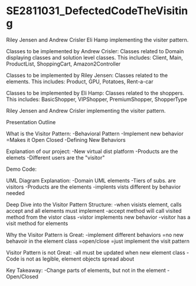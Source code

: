 # SE2811031_DefectedCodeTheVisiting
Riley Jensen and Andrew Crisler Eli Hamp implementing the visiter pattern.

Classes to be implemented by Andrew Crisler:
Classes related to Domain displaying classes and solution level classes. This includes: Client, Main, ProductList, ShoppingCart, Amazon2Controller

Classes to be implemented by Riley Jensen:
Classes related to the elements. This includes: Product, GPU, Potatoes, Rent-a-car


Classes to be implemented by Eli Hamp:
Classes related to the shoppers. This includes: BasicShopper, VIPShopper, PremiumShopper, ShopperType


Riley Jensen and Andrew Crisler implementing the visiter pattern.

Presentation Outline

What is the Visitor Pattern: -Behavioral Pattern -Implement new behavior =Makes it Open Closed -Defining New Behaviors

Explanation of our project: -New virtual dist platform -Products are the elemets -Different users are the "visitor"

Demo Code:

UML Diagram Explanation: -Domain UML elements -Tiers of subs. are visitors -Products are the elements -implents vists different by behavior needed

Deep Dive into the Visitor Pattern Structure: -when visists element, calls accept and all elements must implement -accept method will call visited method from the vistor class -vistor implements new behavior -visitor has a visit method for elements

Why the Visitor Pattern is Great: -implement different behaviors =no new behavoir in the element class =open/close =just implement the visit pattern

Visitor Pattern is not Great: -all must be updated when new element class -Code is not as legible, element objects spread about

Key Takeaway: -Change parts of elements, but not in the element -Open/Closed

